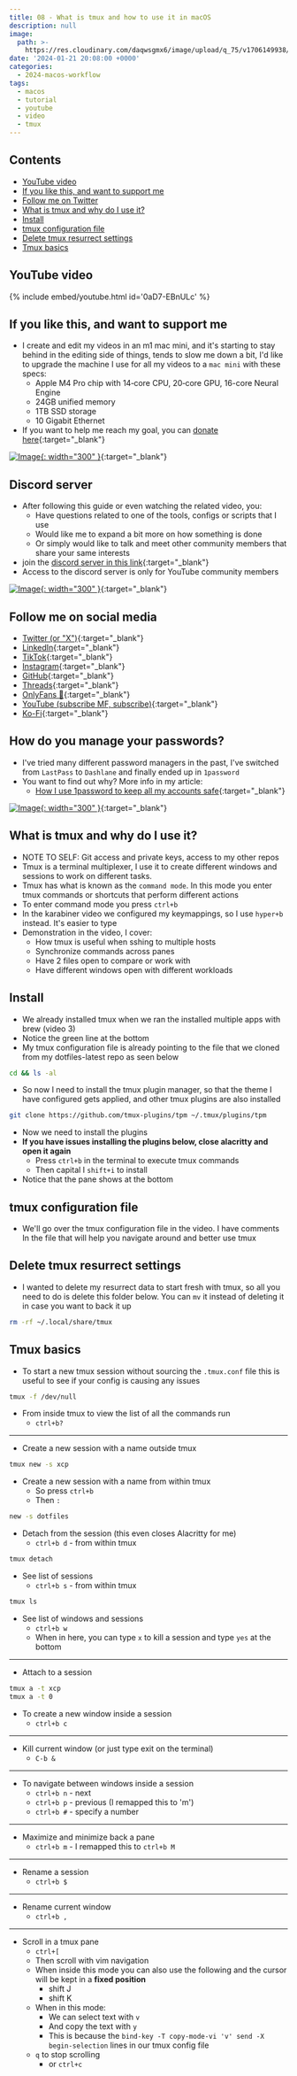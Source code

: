 ```yaml
---
title: 08 - What is tmux and how to use it in macOS
description: null
image:
  path: >-
    https://res.cloudinary.com/daqwsgmx6/image/upload/q_75/v1706149938/youtube/2024-macos-workflow/08-tmux.avif
date: '2024-01-21 20:08:00 +0000'
categories:
  - 2024-macos-workflow
tags:
  - macos
  - tutorial
  - youtube
  - video
  - tmux
---
```

## Contents

<!-- toc -->

- [YouTube video](#youtube-video)
- [If you like this, and want to support me](#if-you-like-this-and-want-to-support-me)
- [Follow me on Twitter](#follow-me-on-twitter)
- [What is tmux and why do I use it?](#what-is-tmux-and-why-do-i-use-it)
- [Install](#install)
- [tmux configuration file](#tmux-configuration-file)
- [Delete tmux resurrect settings](#delete-tmux-resurrect-settings)
- [Tmux basics](#tmux-basics)

<!-- tocstop -->

## YouTube video

{% include embed/youtube.html id='0aD7-EBnULc' %}

## If you like this, and want to support me

- I create and edit my videos in an m1 mac mini, and it's starting to stay behind in the editing side of things, tends to slow me down a bit, I'd like to upgrade the machine I use for all my videos to a `mac mini` with these specs:
  - Apple M4 Pro chip with 14‑core CPU, 20‑core GPU, 16-core Neural Engine
  - 24GB unified memory
  - 1TB SSD storage
  - 10 Gigabit Ethernet
- If you want to help me reach my goal, you can [donate here](https://ko-fi.com/linkarzu/goal?g=6){:target="\_blank"}

<!-- prettier-ignore -->
[![Image](../../assets/img/imgs/250103-ko-fi-donate.avif){: width="300" }](https://ko-fi.com/linkarzu/goal?g=6){:target="_blank"}

## Discord server

- After following this guide or even watching the related video, you:
  - Have questions related to one of the tools, configs or scripts that I use
  - Would like me to expand a bit more on how something is done
  - Or simply would like to talk and meet other community members that share your same interests
- join the [discord server in this link](https://www.youtube.com/channel/UCrSIvbFncPSlK6AdwE2QboA/join){:target="\_blank"}
- Access to the discord server is only for YouTube community members

<!-- prettier-ignore -->
[![Image](../../assets/img/imgs/250101-discord-server.avif){: width="300" }](https://www.youtube.com/channel/UCrSIvbFncPSlK6AdwE2QboA/join){:target="_blank"}


## Follow me on social media

- [Twitter (or "X")](https://x.com/link_arzu){:target="\_blank"}
- [LinkedIn](https://www.linkedin.com/in/christianarzu){:target="\_blank"}
- [TikTok](https://www.tiktok.com/@linkarzu){:target="\_blank"}
- [Instagram](https://www.instagram.com/link_arzu){:target="\_blank"}
- [GitHub](https://github.com/linkarzu){:target="\_blank"}
- [Threads](https://www.threads.net/@link_arzu){:target="\_blank"}
- [OnlyFans 🍆](https://i.imgur.com/SAl7anI.png){:target="\_blank"}
- [YouTube (subscribe MF, subscribe)](https://www.youtube.com/@linkarzu){:target="\_blank"}
- [Ko-Fi](https://ko-fi.com/linkarzu/goal?g=6){:target="\_blank"}

## How do you manage your passwords?

- I've tried many different password managers in the past, I've switched from
  `LastPass` to `Dashlane` and finally ended up in `1password`
- You want to find out why? More info in my article:
  - [How I use 1password to keep all my accounts safe](https://chirpy.home.linkarzu.com/posts/1password/1password/){:target="\_blank"}

[![Image](../../assets/img/imgs/250124-1password-banner.avif){: width="300" }](https://www.dpbolvw.net/click-101327218-15917064){:target="\_blank"}

## What is tmux and why do I use it?

- NOTE TO SELF: Git access and private keys, access to my other repos
- Tmux is a terminal multiplexer, I use it to create different windows and
  sessions to work on different tasks.
- Tmux has what is known as the `command mode`. In this mode you enter tmux
  commands or shortcuts that perform different actions
- To enter command mode you press `ctrl+b`
- In the karabiner video we configured my keymappings, so I use `hyper+b`
  instead. It's easier to type
- Demonstration in the video, I cover:
  - How tmux is useful when sshing to multiple hosts
  - Synchronize commands across panes
  - Have 2 files open to compare or work with
  - Have different windows open with different workloads

## Install

- We already installed tmux when we ran the installed multiple apps with brew
  (video 3)
- Notice the green line at the bottom
- My tmux configuration file is already pointing to the file that we cloned from
  my dotfiles-latest repo as seen below

```bash
cd && ls -al
```

- So now I need to install the tmux plugin manager, so that the theme I have
  configured gets applied, and other tmux plugins are also installed

```bash
git clone https://github.com/tmux-plugins/tpm ~/.tmux/plugins/tpm
```

- Now we need to install the plugins
- **If you have issues installing the plugins below, close alacritty and open it
  again**
  - Press `ctrl+b` in the terminal to execute tmux commands
  - Then capital I `shift+i` to install
- Notice that the pane shows at the bottom

## tmux configuration file

- We'll go over the tmux configuration file in the video. I have comments In the
  file that will help you navigate around and better use tmux

## Delete tmux resurrect settings

- I wanted to delete my resurrect data to start fresh with tmux, so all you need
  to do is delete this folder below. You can `mv` it instead of deleting it in
  case you want to back it up

```bash
rm -rf ~/.local/share/tmux
```

## Tmux basics

- To start a new tmux session without sourcing the `.tmux.conf` file this is
  useful to see if your config is causing any issues

```bash
tmux -f /dev/null
```

- From inside tmux to view the list of all the commands run
  - `ctrl+b?`

---

- Create a new session with a name outside tmux

```bash
tmux new -s xcp
```

- Create a new session with a name from within tmux
  - So press `ctrl+b`
  - Then `:`

```bash
new -s dotfiles
```

- Detach from the session (this even closes Alacritty for me)
  - `ctrl+b d` - from within tmux

```bash
tmux detach
```

- See list of sessions
  - `ctrl+b s` - from within tmux

```bash
tmux ls
```

- See list of windows and sessions
  - `ctrl+b w`
  - When in here, you can type `x` to kill a session and type `yes` at the
    bottom

---

- Attach to a session

```bash
tmux a -t xcp
tmux a -t 0
```

- To create a new window inside a session
  - `ctrl+b c`

---

- Kill current window (or just type exit on the terminal)
  - `C-b &`

---

- To navigate between windows inside a session
  - `ctrl+b n` - next
  - `ctrl+b p` - previous (I remapped this to 'm')
  - `ctrl+b #` - specify a number

---

- Maximize and minimize back a pane
  - `ctrl+b m` - I remapped this to `ctrl+b M`

---

- Rename a session
  - `ctrl+b $`

---

- Rename current window
  - `ctrl+b ,`

---

- Scroll in a tmux pane
  - `ctrl+[`
  - Then scroll with vim navigation
  - When inside this mode you can also use the following and the cursor will be
    kept in a **fixed position**
    - shift J
    - shift K
  - When in this mode:
    - We can select text with `v`
    - And copy the text with `y`
    - This is because the `bind-key -T copy-mode-vi 'v' send -X begin-selection`
      lines in our tmux config file
  - `q` to stop scrolling
    - or `ctrl+c`

